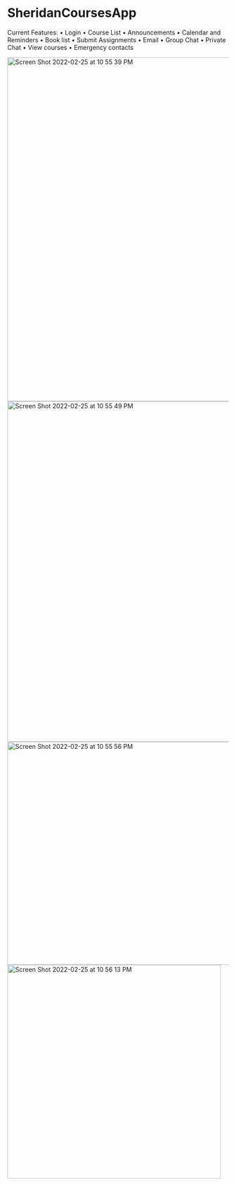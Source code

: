 # SheridanCoursesApp
Current Features:
•	Login
•	Course List
•	Announcements
•	Calendar and Reminders
•	Book list
•	Submit Assignments
•	Email
•	Group Chat
•	Private Chat
•	View courses
•	Emergency contacts


<img width="782" alt="Screen Shot 2022-02-25 at 10 55 39 PM" src="https://user-images.githubusercontent.com/74334552/155828179-89db93e6-acaa-4430-b454-7e4b57063a03.png">
<img width="774" alt="Screen Shot 2022-02-25 at 10 55 49 PM" src="https://user-images.githubusercontent.com/74334552/155828228-bf1db04d-c6f1-4c06-b74d-6800892d0576.png">

<img width="507" alt="Screen Shot 2022-02-25 at 10 55 56 PM" src="https://user-images.githubusercontent.com/74334552/155828278-40c3b462-a8f5-46fc-a6bd-b4c04a57310c.png">
<img width="486" alt="Screen Shot 2022-02-25 at 10 56 13 PM" src="https://user-images.githubusercontent.com/74334552/155828294-9ee93276-29f7-4313-9ef3-a66895b9bfe7.png">
